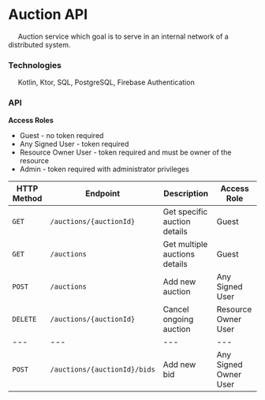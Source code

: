 # Auction API

&nbsp;&nbsp;&nbsp;&nbsp; Auction service which goal is to serve in an internal network of a distributed system.

### Technologies

&nbsp;&nbsp;&nbsp;&nbsp; Kotlin, Ktor, SQL, PostgreSQL, Firebase Authentication

### API

**Access Roles**
- Guest - no token required
- Any Signed User - token required
- Resource Owner User - token required and must be owner of the resource
- Admin - token required with administrator privileges

| HTTP Method | Endpoint | Description | Access Role |
| --- | --- | --- | --- | 
| `GET` | `/auctions/{auctionId}` | Get specific auction details | Guest |
| `GET` | `/auctions` | Get multiple auctions details | Guest |
| `POST` | `/auctions` | Add new auction | Any Signed User |
| `DELETE` | `/auctions/{auctionId}` | Cancel ongoing auction | Resource Owner User |
| --- | --- | --- | --- |
| `POST` | `/auctions/{auctionId}/bids` | Add new bid | Any Signed Owner User |
